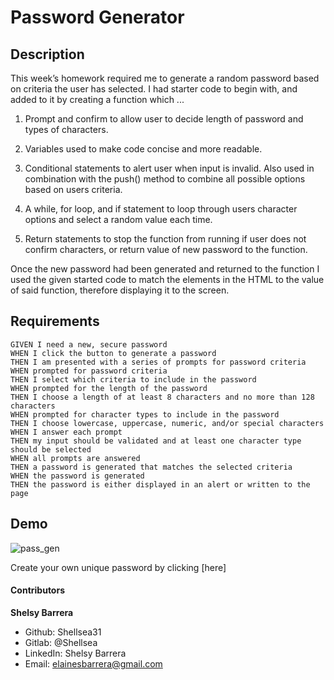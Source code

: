 # Password Generator

## Description

This week’s homework required me to generate a random password based on criteria the user has selected. I had starter code to begin with, and added to it by creating a function which ...

1. Prompt and confirm to allow user to decide length of password and types of characters.

2. Variables used to make code concise and more readable.

3. Conditional statements to alert user when input is invalid. Also used in combination with the push() method to combine all possible options based on users criteria. 

4. A while, for loop, and if statement to loop through users character options and select a random value each time. 

5. Return statements to stop the function from running if user does not confirm characters, or return value of new password to the function.

Once the new password had been generated and returned to the function I used the given started code to match the elements in the HTML to the value of said function, therefore displaying it to the screen.

## Requirements 

```
GIVEN I need a new, secure password
WHEN I click the button to generate a password
THEN I am presented with a series of prompts for password criteria
WHEN prompted for password criteria
THEN I select which criteria to include in the password
WHEN prompted for the length of the password
THEN I choose a length of at least 8 characters and no more than 128 characters
WHEN prompted for character types to include in the password
THEN I choose lowercase, uppercase, numeric, and/or special characters
WHEN I answer each prompt
THEN my input should be validated and at least one character type should be selected
WHEN all prompts are answered
THEN a password is generated that matches the selected criteria
WHEN the password is generated
THEN the password is either displayed in an alert or written to the page
```

## Demo

![pass_gen](https://user-images.githubusercontent.com/70654835/96310259-e332f280-0fbb-11eb-9c32-4863d7cc7454.png)

Create your own unique password by clicking [here]

 #### Contributors

 **Shelsy Barrera**
 * Github: Shellsea31
 * Gitlab: @Shellsea
 * LinkedIn: Shelsy Barrera
 * Email: elainesbarrera@gmail.com




